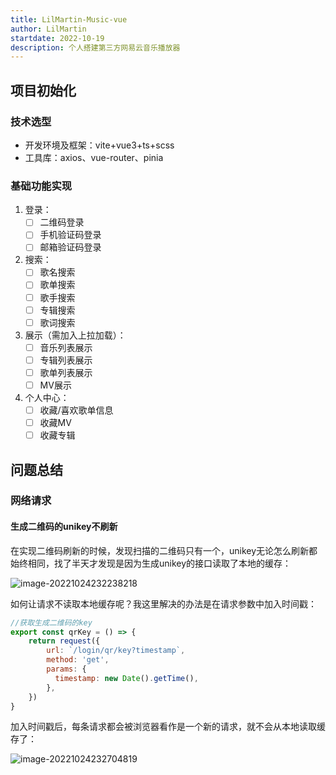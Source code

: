 ```yaml
---
title: LilMartin-Music-vue
author: LilMartin
startdate: 2022-10-19
description: 个人搭建第三方网易云音乐播放器
---
```


## 项目初始化

### 技术选型

+ 开发环境及框架：vite+vue3+ts+scss
+ 工具库：axios、vue-router、pinia

### 基础功能实现

1. 登录：
   - [ ] 二维码登录
   - [ ] 手机验证码登录
   - [ ] 邮箱验证码登录
2. 搜索：
   - [ ] 歌名搜索
   - [ ] 歌单搜索
   - [ ] 歌手搜索
   - [ ] 专辑搜索
   - [ ] 歌词搜索
3. 展示（需加入上拉加载）：
   - [ ] 音乐列表展示
   - [ ] 专辑列表展示
   - [ ] 歌单列表展示
   - [ ] MV展示
4. 个人中心：
   - [ ] 收藏/喜欢歌单信息
   - [ ] 收藏MV
   - [ ] 收藏专辑

## 问题总结

### 网络请求

#### 生成二维码的unikey不刷新

在实现二维码刷新的时候，发现扫描的二维码只有一个，unikey无论怎么刷新都始终相同，找了半天才发现是因为生成unikey的接口读取了本地的缓存：

![image-20221024232238218](https://lilmartin.oss-cn-nanjing.aliyuncs.com/blog/image-20221024232238218.png)

如何让请求不读取本地缓存呢？我这里解决的办法是在请求参数中加入时间戳：

```js
//获取生成二维码的key
export const qrKey = () => {
    return request({
        url: `/login/qr/key?timestamp`,
        method: 'get',
        params: {
          timestamp: new Date().getTime(),
        },
    })
}
```

加入时间戳后，每条请求都会被浏览器看作是一个新的请求，就不会从本地读取缓存了：

![image-20221024232704819](https://lilmartin.oss-cn-nanjing.aliyuncs.com/blog/image-20221024232704819.png)
